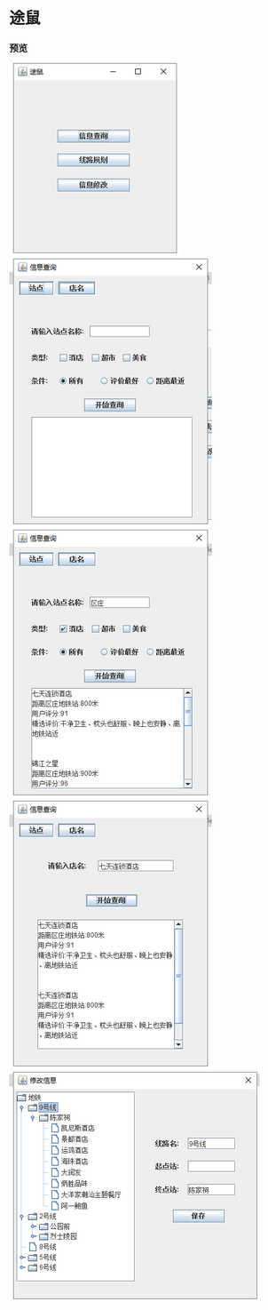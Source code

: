 # 途鼠

### 预览
![](https://github.com/w-g-b/TuShu/blob/master/png/%E5%BE%AE%E4%BF%A1%E6%88%AA%E5%9B%BE_20190406145027.png)  
![](https://github.com/w-g-b/TuShu/blob/master/png/%E5%BE%AE%E4%BF%A1%E6%88%AA%E5%9B%BE_20190406145048.png)  
![](https://github.com/w-g-b/TuShu/blob/master/png/%E5%BE%AE%E4%BF%A1%E6%88%AA%E5%9B%BE_20190406145208.png)  
![](https://github.com/w-g-b/TuShu/blob/master/png/%E5%BE%AE%E4%BF%A1%E6%88%AA%E5%9B%BE_20190406145226.png)  
![](https://github.com/w-g-b/TuShu/blob/master/png/%E5%BE%AE%E4%BF%A1%E6%88%AA%E5%9B%BE_20190406145246.png)  
